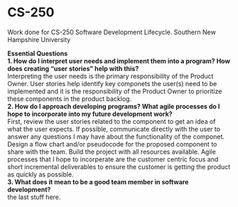 # CS-250
Work done for CS-250 Software Development Lifecycle.
Southern New Hampshire University

**Essential Questions**</br>
**1. How do I interpret user needs and implement them into a program? How does creating “user stories” help with this?**</br>
Interpreting the user needs is the primary responsibility of the Product Owner. User stories help identify key componets the user(s) need to be implemented and it is the responsibility of the Product Owner to prioritize these components in the product backlog.</br>
**2. How do I approach developing programs? What agile processes do I hope to incorporate into my future development work?**</br>
First, review the user stories related to the component to get an idea of what the user expects. If possible, communicate directly with the user to answer any questions I may have about the functionality of the componet. Design a flow chart and/or pseudocode for the proposed component to share with the team. Build the project with all resources available. Agile processes that I hope to incorperate are the customer centric focus and short incremental deliverables to ensure the customer is getting the product as quickly as possible.</br>
**3. What does it mean to be a good team member in software development?**</br>
the last stuff here.</br>
